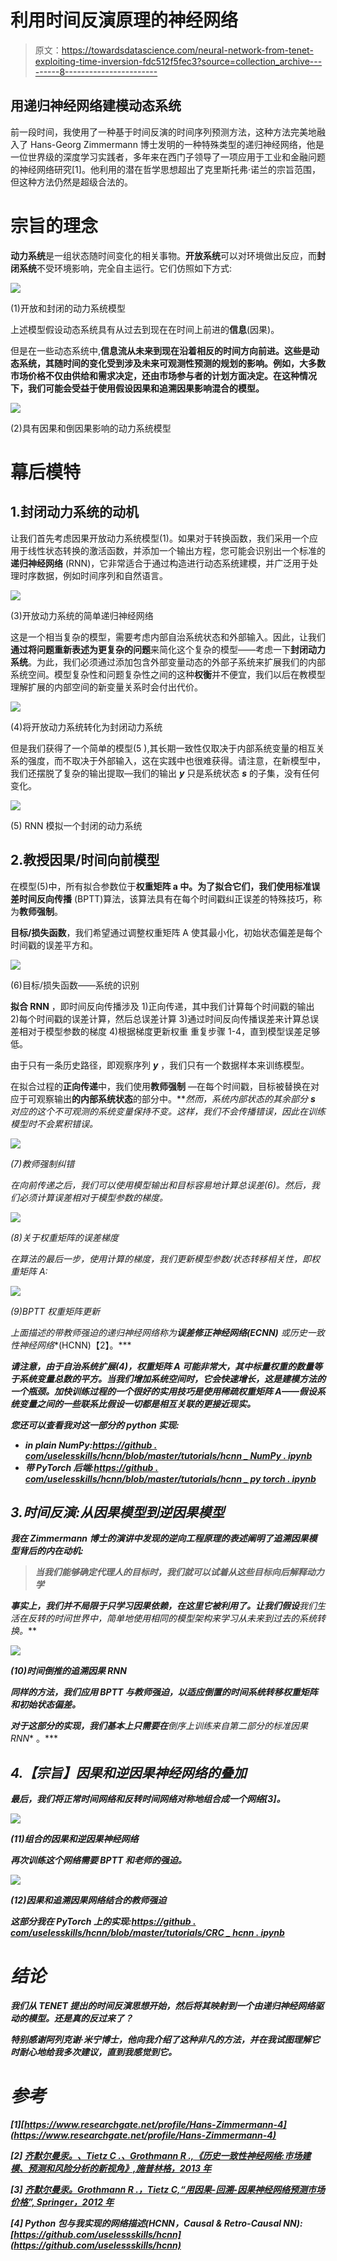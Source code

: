 # 利用时间反演原理的神经网络

> 原文：<https://towardsdatascience.com/neural-network-from-tenet-exploiting-time-inversion-fdc512f5fec3?source=collection_archive---------8----------------------->

## 用递归神经网络建模动态系统

前一段时间，我使用了一种基于时间反演的时间序列预测方法，这种方法完美地融入了 Hans-Georg Zimmermann 博士发明的一种特殊类型的递归神经网络，他是一位世界级的深度学习实践者，多年来在西门子领导了一项应用于工业和金融问题的神经网络研究[1]。他利用的潜在哲学思想超出了克里斯托弗·诺兰的宗旨范围，但这种方法仍然是超级合法的。

# 宗旨的理念

**动力系统**是一组状态随时间变化的相关事物。**开放系统**可以对环境做出反应，而**封闭系统**不受环境影响，完全自主运行。它们仿照如下方式:

![](img/5ca49513f34ffe2b1e5a7e210184cae6.png)

(1)开放和封闭的动力系统模型

上述模型假设动态系统具有从过去到现在在时间上前进的**信息**(因果)。

但是在一些动态系统中,**信息流从未来到现在沿着相反的时间方向前进。这些是动态系统，其随时间的变化受到涉及未来可观测性预测的规划的影响。例如，大多数市场价格不仅由供给和需求决定，还由市场参与者的计划方面决定。在这种情况下，我们可能会受益于使用假设因果和追溯因果影响混合的模型。**

![](img/a81712d834aaef789396e158519afff9.png)

(2)具有因果和倒因果影响的动力系统模型

# **幕后模特**

## 1.封闭动力系统的动机

让我们首先考虑因果开放动力系统模型(1)。如果对于转换函数，我们采用一个应用于线性状态转换的激活函数，并添加一个输出方程，您可能会识别出一个标准的**递归神经网络** (RNN)，它非常适合于通过构造进行动态系统建模，并广泛用于处理时序数据，例如时间序列和自然语言。

![](img/681969a9d8ff2d87cfea798db77016c5.png)

(3)开放动力系统的简单递归神经网络

这是一个相当复杂的模型，需要考虑内部自治系统状态和外部输入。因此，让我们**通过将问题重新表述为更复杂的问题**来简化这个复杂的模型——考虑一下**封闭动力系统**。为此，我们必须通过添加包含外部变量动态的外部子系统来扩展我们的内部系统空间。模型复杂性和问题复杂性之间的这种**权衡**并不便宜，我们以后在教模型理解扩展的内部空间的新变量关系时会付出代价。

![](img/988cb837264937bd5d829f60964ceb29.png)

(4)将开放动力系统转化为封闭动力系统

但是我们获得了一个简单的模型(5 ),其长期一致性仅取决于内部系统变量的相互关系的强度，而不取决于外部输入，这在实践中也很难获得。请注意，在新模型中，我们还摆脱了复杂的输出提取—我们的输出 ***y*** 只是系统状态 ***s*** 的子集，没有任何变化。

![](img/3c3d749f660e836e361d23e81d22fa22.png)

(5) RNN 模拟一个封闭的动力系统

## 2.教授因果/时间向前模型

在模型(5)中，所有拟合参数位于**权重矩阵 a 中。**为了拟合它们，我们使用标准误差**时间反向传播** (BPTT)算法，该算法具有在每个时间戳纠正误差的特殊技巧，称为**教师强制**。

**目标/损失函数**，我们希望通过调整权重矩阵 A 使其最小化，初始状态偏差是每个时间戳的误差平方和。

![](img/f84144c90bafc962b9e4fcde31622279.png)

(6)目标/损失函数——系统的识别

**拟合 RNN** ，即时间反向传播涉及
1)正向传递，其中我们计算每个时间戳的输出
2)每个时间戳的误差计算，然后总误差计算
3)通过时间反向传播误差来计算总误差相对于模型参数的梯度
4)根据梯度更新权重
重复步骤 1-4，直到模型误差足够低。

由于只有一条历史路径，即观察序列 ***y*** ，我们只有一个数据样本来训练模型。

在拟合过程的**正向传递**中，我们使用**教师强制** —在每个时间戳，目标被替换在对应于可观察输出**的内部系统状态**的部分中。***然而，系统内部状态的其余部分 ***s*** 对应的这个不可观测的系统变量保持不变。这样，我们不会传播错误，因此在训练模型时不会累积错误。*

*![](img/0a715969d5a6675fed971455360b2830.png)*

*(7)教师强制纠错*

*在向前传递之后，我们可以使用模型输出和目标容易地计算总误差(6)。然后，我们必须计算误差相对于模型参数的梯度。*

*![](img/cbf2c089301c87b0220ac65fc68701e6.png)*

*(8)关于权重矩阵的误差梯度*

*在算法的最后一步，使用计算的梯度，我们更新模型参数/状态转移相关性，即权重矩阵 A:*

*![](img/59231666566856a19340dd902f1ef804.png)*

*(9)BPTT 权重矩阵更新*

*上面描述的带教师强迫的递归神经网络称为**误差修正神经网络(ECNN)** 或历史一致性神经网络**(HCNN)【2】。***

***请注意，由于自治系统扩展(4)，权重矩阵 A 可能非常大，其中标量权重的数量等于系统变量总数的平方。当我们增加系统空间时，它会快速增长，这是建模方法的一个瓶颈。加快训练过程的一个很好的实用技巧是使用稀疏权重矩阵 A——假设系统变量之间的一些联系比假设一切都是相互关联的更接近现实。***

***您还可以查看我对这一部分的 python 实现:***

*   ***in plain NumPy:[https://github . com/uselesskills/hcnn/blob/master/tutorials/hcnn _ NumPy . ipynb](https://github.com/uselessskills/hcnn/blob/master/tutorials/hcnn_numpy.ipynb)***
*   ***带 PyTorch 后端:[https://github . com/uselesskills/hcnn/blob/master/tutorials/hcnn _ py torch . ipynb](https://github.com/uselessskills/hcnn/blob/master/tutorials/hcnn_pytorch.ipynb)***

## ***3.时间反演:从因果模型到逆因果模型***

***我在 Zimmermann 博士的演讲中发现的逆向工程原理的表述阐明了追溯因果模型背后的内在动机:***

> ***当我们能够确定代理人的目标时，我们就可以试着从这些目标向后解释动力学***

***事实上，我们并不局限于只学习因果依赖，在这里它被利用了。让我们假设**我们生活在反转的时间世界**中，简单地使用相同的模型架构来学习从未来到过去的系统转换。***

***![](img/56fcaa4bfb145762a25e4b98bb1050d9.png)***

***(10)时间倒推的追溯因果 RNN***

***同样的方法，我们应用 BPTT 与教师强迫，以适应倒置的时间系统转移权重矩阵和初始状态偏差。***

***对于这部分的实现，我们基本上只需要在**倒序**上训练来自第二部分的标准**因果 RNN** 。***

## ***4.【宗旨】因果和逆因果神经网络的叠加***

***最后，我们将正常时间网络和反转时间网络对称地组合成一个网络[3]。***

***![](img/bb7eec124c8aac7e17b66714e499c140.png)***

***(11)组合的因果和逆因果神经网络***

***再次训练这个网络需要 BPTT 和老师的强迫。***

***![](img/12495d5e0fa9b78dd30907ea8ad9776c.png)***

***(12)因果和追溯因果网络结合的教师强迫***

***这部分我在 PyTorch 上的实现:[https://github . com/uselesskills/hcnn/blob/master/tutorials/CRC _ hcnn . ipynb](https://github.com/uselessskills/hcnn/blob/master/tutorials/crc_hcnn.ipynb)***

# ***结论***

***我们从 TENET 提出的时间反演思想开始，然后将其映射到一个由递归神经网络驱动的模型。还是真的反过来了？***

***特别感谢阿列克谢·米宁博士，他向我介绍了这种非凡的方法，并在我试图理解它时耐心地给我多次建议，直到我感觉到它。***

# ***参考***

***[1][https://www.researchgate.net/profile/Hans-Zimmermann-4](https://www.researchgate.net/profile/Hans-Zimmermann-4)***

***[2] [齐默尔曼汞。、Tietz C .、Grothmann R .,《历史一致性神经网络:市场建模、预测和风险分析的新视角》,施普林格，2013 年](https://link.springer.com/chapter/10.1007/978-3-642-28696-4_10)***

***[3] [齐默尔曼汞。Grothmann R .，Tietz C,“用因果-回溯-因果神经网络预测市场价格”, Springer，2012 年](https://link.springer.com/chapter/10.1007/978-3-642-29210-1_92)***

***[4] Python 包与我实现的网络描述(HCNN，Causal & Retro-Causal NN):[https://github.com/uselessskills/hcnn](https://github.com/uselessskills/hcnn)***
